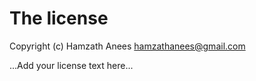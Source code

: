 # The license

Copyright (c) Hamzath Anees <hamzathanees@gmail.com>

...Add your license text here...